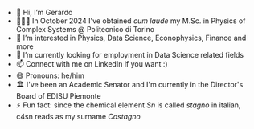 - 👋 Hi, I’m Gerardo
- 👨🏼‍🎓 In October 2024 I've obtained *cum laude* my M.Sc. in Physics of Complex Systems @ Politecnico di Torino
- 👀 I’m interested in Physics, Data Science, Econophysics, Finance and more
- 🌱 I’m currently looking for employment in Data Science related fields
- 📫 Connect with me on LinkedIn if you want :)
- 😄 Pronouns: he/him
- 🏛️ I've been an Academic Senator and I'm currently in the Director's Board of EDISU Piemonte
- ⚡ Fun fact: since the chemical element *Sn* is called *stagno* in italian, c4sn reads as my surname *Castagno*

<!---
c4sn/c4sn is a ✨ special ✨ repository because its `README.md` (this file) appears on your GitHub profile.
You can click the Preview link to take a look at your changes.
--->
